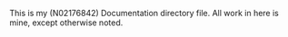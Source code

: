 This is my (N02176842) Documentation directory file. All work in here is mine, except otherwise noted.

